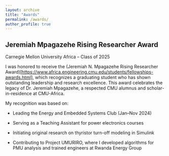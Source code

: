 ```yaml
---
layout: archive
title: "Awards"
permalink: /awards/
author_profile: true
---
```


## Jeremiah Mpagazehe Rising Researcher Award
Carnegie Mellon University Africa – Class of 2025

I was honored to receive the (Jeremiah N. Mpagazehe Rising Researcher Award)[https://www.africa.engineering.cmu.edu/students/fellowships-awards.html], which recognizes a graduating student who has shown outstanding leadership and research excellence. This award celebrates the legacy of Dr. Jeremiah Mpagazehe, a respected CMU alumnus and scholar-in-residence at CMU-Africa.

My recognition was based on:

- Leading the Energy and Embedded Systems Club (Jan–Nov 2024)

- Serving as a Teaching Assistant for power electronics courses

- Initiating original research on thyristor turn-off modeling in Simulink

- Contributing to Project UMURIRO, where I developed algorithms for PMU analysis and trained engineers at Rwanda Energy Group
